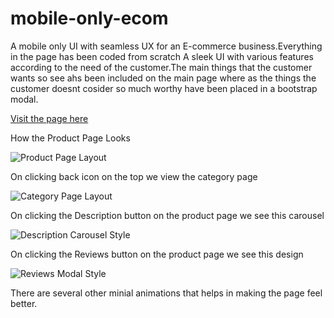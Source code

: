 # mobile-only-ecom
A mobile only UI with seamless UX for an E-commerce business.Everything in the page has been coded from scratch
A sleek UI with various features according to the need of the customer.The main things that the customer wants so see ahs been included on the main page where as the things the customer doesnt cosider so much worthy have been placed in a bootstrap modal.

[Visit the page here](https://sarthakagarwal22.github.io/mobile-only-ecom/)

How the Product Page Looks 

![Product Page Layout](screenshots/productpage.png "Basic Layout on Every Mobile")

On clicking back icon on the top we view the category page

![Category Page Layout](screenshots/categorypage.png "Category Page Layout")

On clicking the Description button on the product page we see this carousel

![Description Carousel Style](screenshots/displaycarousel.png "Description Carousel Style")

On clicking the Reviews button on the product page we see this design

![Reviews Modal Style](screenshots/reviewsmodal.png "Reviews Modal Style")

There are several other minial animations that helps in making the page feel better.
